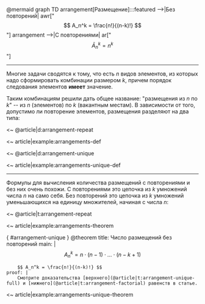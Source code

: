 @mermaid
    graph TD
        arrangement[Размещение]:::featured -->|Без повторений| awr["$$ A_n^k = \frac{n!}{(n-k)!} $$"]
        arrangement -->|С повторениями| ar["$$ \bar{A}_n^k = n^k $$"]

---

Многие задачи сводятся к тому, что есть $n$ видов элементов, из которых надо сформировать комбинации размером $k$, причем порядок следования элементов **имеет** значение.

Таким комбинациям решили дать общее название: "размещения из $n$ по $k$" -- из $n$ (элементов) по $k$ (вакантным местам).
В зависимости от того, допустимо ли повторение элементов, размещения разделяют на два типа:

<~ @article|d:arrangement-repeat

<~ article|example:arrangements-def

<~ @article|d:arrangement-unique

<~ article|example:arrangements-unique-def

---

Формулы для вычисления количества размещений с повторениями и без них очень похожи.
С повторениями это цепочка из $k$ умножений числа $n$ на само себя.
Без повторений это цепочка из $k$ умножений уменьшающихся на единицу множителей, начиная с числа $n$:

<~ @article|t:arrangement-repeat

<~ article|example:arrangements-theorem

{ #arrangement-unique }
@theorem
    title: Число размещений без повторений
    main: |
        $$ A_n^k = n \cdot (n-1) \cdot \ldots \cdot (n-k+1) $$

        $$ A_n^k = \frac{n!}{(n-k)!} $$
    proof: |
        Смотрите доказательства [верхнего](@article|t:arrangement-unique-full) и [нижнего](@article|t:arrangement-factorial) равенств в статье.

<~ article|example:arrangements-unique-theorem